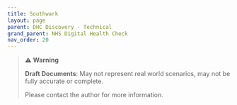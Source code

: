 ```yaml
---
title: Southwark
layout: page
parent: DHC Discovery - Technical
grand_parent: NHS Digital Health Check
nav_order: 20
---
```


> ⚠️ **Warning**
>  
> **Draft Documents**: May not represent real world scenarios, may not be fully accurate or complete.
>
> Please contact the author for more information.